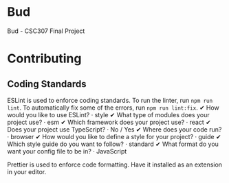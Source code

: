 # Bud
Bud - CSC307 Final Project
# Contributing

## Coding Standards
ESLint is used to enforce coding standards. To run the linter, run `npm run lint`. To automatically fix some of the errors, run `npm run lint:fix`.
✔ How would you like to use ESLint? · style
✔ What type of modules does your project use? · esm
✔ Which framework does your project use? · react
✔ Does your project use TypeScript? · No / Yes
✔ Where does your code run? · browser
✔ How would you like to define a style for your project? · guide
✔ Which style guide do you want to follow? · standard
✔ What format do you want your config file to be in? · JavaScript

Prettier is used to enforce code formatting. Have it installed as an extension in your editor. 
